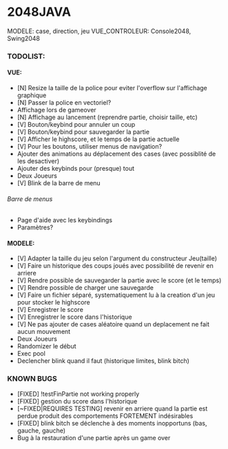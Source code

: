 # 2048JAVA
MODELE: case, direction, jeu
VUE_CONTROLEUR: Console2048, Swing2048

### TODOLIST:
#### VUE:
- [N] Resize la taille de la police pour eviter l'overflow sur l'affichage graphique
- [N] Passer la police en vectoriel?
- Affichage lors de gameover
- [N] Affichage au lancement (reprendre partie, choisir taille, etc)
- [V] Bouton/keybind pour annuler un coup
- [V] Bouton/keybind pour sauvegarder la partie
- [V] Afficher le highscore, et le temps de la partie actuelle
- [V] Pour les boutons, utiliser menus de navigation?
- Ajouter des animations au déplacement des cases (avec possiblité de les desactiver)
- Ajouter des keybinds pour (presque) tout
- Deux Joueurs
- [V] Blink de la barre de menu

###### Barre de menus
- Page d'aide avec les keybindings
- Paramètres?

#### MODELE:
- [V] Adapter la taille du jeu selon l'argument du constructeur Jeu(taille)
- [V] Faire un historique des coups joués avec possibilité de revenir en arriere
- [V] Rendre possible de sauvegarder la partie avec le score (et le temps)
- [V] Rendre possible de charger une sauvegarde
- [V] Faire un fichier séparé, systematiquement lu à la creation d'un jeu pour stocker le highscore
- [V] Enregistrer le score
- [V] Enregistrer le score dans l'historique
- [V] Ne pas ajouter de cases aléatoire quand un deplacement ne fait aucun mouvement
- Deux Joueurs
- Randomizer le début
- Exec pool
- Declencher blink quand il faut (historique limites, blink bitch)


### KNOWN BUGS
- [FIXED] !testFinPartie not working properly 
- [FIXED] gestion du score dans l'historique
- [~FIXED|REQUIRES TESTING] revenir en arriere quand la partie est perdue produit des comportements FORTEMENT indésirables
- [FIXED] blink bitch se déclenche à des moments inopportuns (bas, gauche, gauche)
- Bug à la restauration d'une partie après un game over
